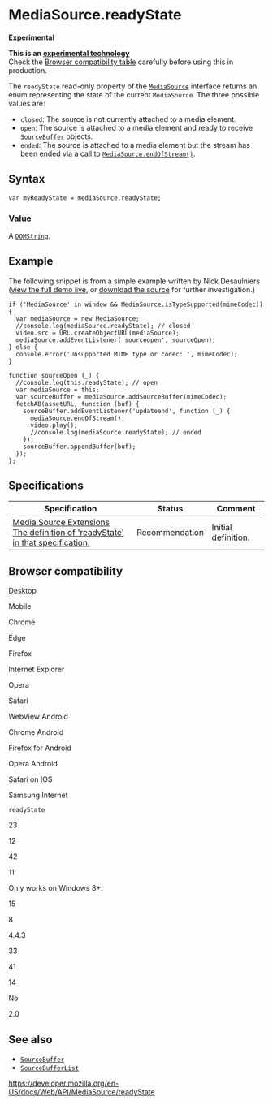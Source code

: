 # MediaSource.readyState

**Experimental**

**This is an [experimental technology](https://developer.mozilla.org/en-US/docs/MDN/Guidelines/Conventions_definitions#experimental)**  
Check the [Browser compatibility table](#browser_compatibility) carefully before using this in production.

The `readyState` read-only property of the [`MediaSource`](../mediasource) interface returns an enum representing the state of the current `MediaSource`. The three possible values are:

- `closed`: The source is not currently attached to a media element.
- `open`: The source is attached to a media element and ready to receive [`SourceBuffer`](../sourcebuffer) objects.
- `ended`: The source is attached to a media element but the stream has been ended via a call to [`MediaSource.endOfStream()`](endofstream).

## Syntax

    var myReadyState = mediaSource.readyState;

### Value

A [`DOMString`](../domstring).

## Example

The following snippet is from a simple example written by Nick Desaulniers ([view the full demo live](https://nickdesaulniers.github.io/netfix/demo/bufferAll.html), or [download the source](https://github.com/nickdesaulniers/netfix/blob/gh-pages/demo/bufferAll.html) for further investigation.)

    if ('MediaSource' in window && MediaSource.isTypeSupported(mimeCodec)) {
      var mediaSource = new MediaSource;
      //console.log(mediaSource.readyState); // closed
      video.src = URL.createObjectURL(mediaSource);
      mediaSource.addEventListener('sourceopen', sourceOpen);
    } else {
      console.error('Unsupported MIME type or codec: ', mimeCodec);
    }

    function sourceOpen (_) {
      //console.log(this.readyState); // open
      var mediaSource = this;
      var sourceBuffer = mediaSource.addSourceBuffer(mimeCodec);
      fetchAB(assetURL, function (buf) {
        sourceBuffer.addEventListener('updateend', function (_) {
          mediaSource.endOfStream();
          video.play();
          //console.log(mediaSource.readyState); // ended
        });
        sourceBuffer.appendBuffer(buf);
      });
    };

## Specifications

<table><thead><tr class="header"><th>Specification</th><th>Status</th><th>Comment</th></tr></thead><tbody><tr class="odd"><td><a href="https://w3c.github.io/media-source/#idl-def-mediasource-readystate">Media Source Extensions<br />
<span class="small">The definition of 'readyState' in that specification.</span></a></td><td><span class="spec-rec">Recommendation</span></td><td>Initial definition.</td></tr></tbody></table>

## Browser compatibility

Desktop

Mobile

Chrome

Edge

Firefox

Internet Explorer

Opera

Safari

WebView Android

Chrome Android

Firefox for Android

Opera Android

Safari on IOS

Samsung Internet

`readyState`

23

12

42

11

Only works on Windows 8+.

15

8

4.4.3

33

41

14

No

2.0

## See also

- [`SourceBuffer`](../sourcebuffer)
- [`SourceBufferList`](../sourcebufferlist)

<a href="https://developer.mozilla.org/en-US/docs/Web/API/MediaSource/readyState" class="_attribution-link">https://developer.mozilla.org/en-US/docs/Web/API/MediaSource/readyState</a>
